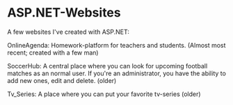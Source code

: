 # ASP.NET-Websites 
A few websites I've created with ASP.NET:


OnlineAgenda: Homework-platform for teachers and students. (Almost most recent; created with a few man)

SoccerHub: A central place where you can look for upcoming football matches as an normal user. If you're an administrator, you have the ability to add new ones, edit and delete. (older)

Tv_Series: A place where you can put your favorite tv-series (older)

